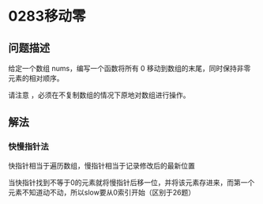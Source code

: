 # 0283移动零

## 问题描述

给定一个数组 nums，编写一个函数将所有 0 移动到数组的末尾，同时保持非零元素的相对顺序。  

请注意 ，必须在不复制数组的情况下原地对数组进行操作。

## 解法

### 快慢指针法

快指针相当于遍历数组，慢指针相当于记录修改后的最新位置

当快指针找到不等于0的元素就将慢指针后移一位，并将该元素存进来，而第一个元素不知道动不动，所以slow要从0索引开始（区别于26题）


